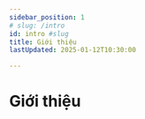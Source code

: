 ```yaml
---
sidebar_position: 1
# slug: /intro
id: intro #slug
title: Giới thiệu
lastUpdated: 2025-01-12T10:30:00

---
```


# Giới thiệu

